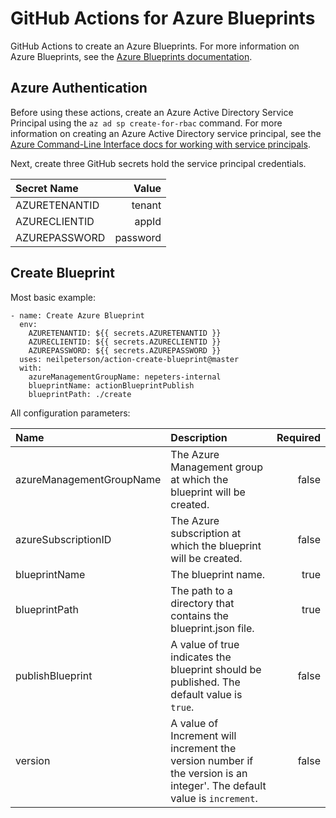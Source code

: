 # GitHub Actions for Azure Blueprints

GitHub Actions to create an Azure Blueprints. For more information on Azure Blueprints, see the [Azure Blueprints documentation](https://docs.microsoft.com/en-us/azure/governance/blueprints/overview?WT.mc_id=blueprintsextension-github-nepeters).

## Azure Authentication

Before using these actions, create an Azure Active Directory Service Principal using the `az ad sp create-for-rbac` command. For more information on creating an Azure Active Directory service principal, see the [Azure Command-Line Interface docs for working with service principals](https://docs.microsoft.com/en-us/cli/azure/ad/sp?WT.mc_id=blueprintsextension-github-nepeters&view=azure-cli-latest).


Next, create three GitHub secrets hold the service principal credentials.


| Secret Name | Value |
|:---|---:|
| AZURETENANTID | tenant |
| AZURECLIENTID | appId |
| AZUREPASSWORD | password |

## Create Blueprint

Most basic example:

```
- name: Create Azure Blueprint
  env:
    AZURETENANTID: ${{ secrets.AZURETENANTID }}
    AZURECLIENTID: ${{ secrets.AZURECLIENTID }}
    AZUREPASSWORD: ${{ secrets.AZUREPASSWORD }}
  uses: neilpeterson/action-create-blueprint@master
  with:
    azureManagementGroupName: nepeters-internal
    blueprintName: actionBlueprintPublish
    blueprintPath: ./create
```

All configuration parameters:

| Name | Description | Required |
|:---|:---|---:|
| azureManagementGroupName | The Azure Management group at which the blueprint will be created. | false |
| azureSubscriptionID | The Azure subscription at which the blueprint will be created. | false |
| blueprintName | The blueprint name. | true |
| blueprintPath | The path to a directory that contains the blueprint.json file. | true |
| publishBlueprint | A value of true indicates the blueprint should be published. The default value is `true`. | false |
| version | A value of Increment will increment the version number if the version is an integer'. The default value is `increment`. | false |
